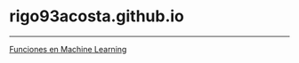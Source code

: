 # rigo93acosta.github.io

---

[Funciones en Machine Learning](notas/Funciones_Machine_Learning.md)
